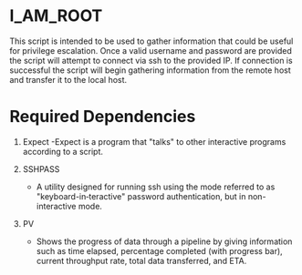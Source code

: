 # I_AM_ROOT

This script is intended to be used to gather information that could be useful for privilege escalation. Once a valid username and password are provided the script will attempt to connect via ssh to the provided IP. If connection is successful the script will begin gathering information from the remote host and transfer it to the local host.

# Required Dependencies 

1. Expect
    -Expect is a program that "talks" to other interactive programs according to a script.
    
2. SSHPASS
    - A utility designed for running ssh using the mode referred to as "keyboard-in‐teractive" password authentication, but in non-interactive mode.

3. PV
    - Shows the progress of data through a pipeline by giving information such as time elapsed, percentage completed (with progress bar), current throughput rate, total data transferred, and ETA.
